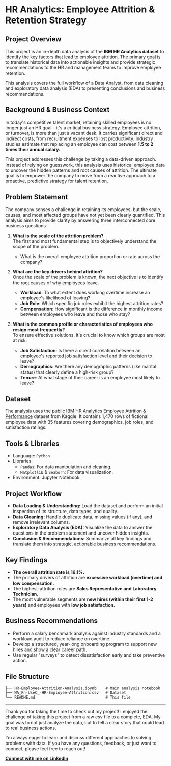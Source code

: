 # HR Analytics: Employee Attrition & Retention Strategy

## Project Overview
This project is an in-depth data analysis of the **IBM HR Analytics dataset** to identify the key factors that lead to employee attrition. The primary goal is to translate historical data into actionable insights and provide strategic recommendations to the HR and management teams to improve employee retention.

This analysis covers the full workflow of a Data Analyst, from data cleaning and exploratory data analysis (EDA) to presenting conclusions and business recommendations.

## Background & Business Context
In today's competitive talent market, retaining skilled employees is no longer just an HR goal—it's a critical business strategy. Employee attrition, or turnover, is more than just a vacant desk. It carries significant direct and indirect costs, from recruitment expenses to lost productivity. Industry studies estimate that replacing an employee can cost between **1.5 to 2 times their annual salary.**

This project addresses this challenge by taking a data-driven approach. Instead of relying on guesswork, this analysis uses historical employee data to uncover the hidden patterns and root causes of attrition. The ultimate goal is to empower the company to move from a reactive approach to a proactive, predictive strategy for talent retention.

## Problem Statement

The company senses a challenge in retaining its employees, but the scale, causes, and most affected groups have not yet been clearly quantified. This analysis aims to provide clarity by answering three interconnected core business questions.

1. **What is the scale of the attrition problem?**<br>
The first and most fundamental step is to objectively understand the scope of the problem.
    * What is the overall employee attrition proportion or rate across the company?

1. **What are the key drivers behind attrition?** <br>
Once the scale of the problem is known, the next objective is to identify the root causes of why employees leave.
    * **Workload**: To what extent does working overtime increase an employee's likelihood of leaving?
    * **Job Role**: Which specific job roles exhibit the highest attrition rates?
    * **Compensation**: How significant is the difference in monthly income between employees who leave and those who stay?

2. **What is the common profile or characteristics of employees who resign most frequently?** <br>
To ensure effective solutions, it's crucial to know which groups are most at risk.
    * **Job Satisfaction**: Is there a direct correlation between an employee's reported job satisfaction level and their decision to leave?
    * **Demographics**: Are there any demographic patterns (like marital status) that clearly define a high-risk group?
    * **Tenure**: At what stage of their career is an employee most likely to leave? 

## Dataset
The analysis uses the public [IBM HR Analytics Employee Attrition & Performance](https://www.kaggle.com/datasets/pavansubhasht/ibm-hr-analytics-attrition-dataset) dataset from Kaggle. It contains 1,470 rows of fictional employee data with 35 features covering demographics, job roles, and satisfaction ratings.

## Tools & Libraries
* Language: `Python`
* Libraries:
    * `Pandas`: For data manipulation and cleaning.
    * `Matplotlib` & `Seaborn`: For data visualization.
* Environment: Jupyter Notebook

## Project Workflow
* **Data Loading & Understanding:** Load the dataset and perform an initial inspection of its structure, data types, and quality.
* **Data Cleaning:** Handle duplicate data, missing values (if any), and remove irrelevant columns.
* **Exploratory Data Analysis (EDA):** Visualize the data to answer the questions in the problem statement and uncover hidden insights.
* **Conclusion & Recommendations:** Summarize all key findings and translate them into strategic, actionable business recommendations.

## Key Findings
* **The overall attrition rate is 16.1%.**
* The primary drivers of attrition are **excessive workload (overtime) and low compensation.**
* The highest-attrition roles are **Sales Representative and Laboratory Technician.**
* The most vulnerable segments are **new hires (within their first 1-2 years)** and employees with **low job satisfaction.**

## Business Recommendations
* Perform a salary benchmark analysis against industry standards and a workload audit to reduce reliance on overtime.
* Develop a structured, year-long onboarding program to support new hires and show a clear career path.
* Use regular "surveys" to detect dissatisfaction early and take preventive action.

## File Structure
```hr-analytics-employee-attrition/
├── HR-Employee-Attrition-Analysis.ipynb    # Main analysis notebook
├── WA_Fn-UseC_-HR-Employee-Attrition.csv   # Dataset
└── README.md                               # This file
```
---
Thank you for taking the time to check out my project! I enjoyed the challenge of taking this project from a raw csv file to a complete, EDA. My goal was to not just analyze the data, but to tell a clear story that could lead to real business actions.

I'm always eager to learn and discuss different approaches to solving problems with data. If you have any questions, feedback, or just want to connect, please feel free to reach out!

**[Connect with me on LinkedIn](https://www.linkedin.com/in/praditajeng/)**
